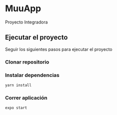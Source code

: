 # MuuApp

Proyecto Integradora

## Ejecutar el proyecto

Seguir los siguientes pasos para ejecutar el proyecto

### Clonar repositorio

### Instalar dependencias

```bash
yarn install
```

### Correr aplicación

```bash
expo start
```